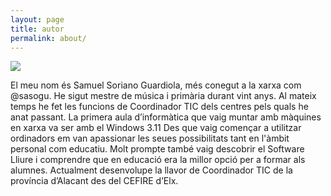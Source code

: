 ```yaml
---
layout: page
title: autor
permalink: about/
---
```


<img class="col one right" src="..//img/sasogu.jpg">


El meu nom és Samuel Soriano Guardiola, més conegut a la xarxa com @sasogu. He sigut mestre de música i primària durant vint anys. Al mateix temps he fet les funcions de Coordinador TIC dels centres pels quals he anat passant. La primera aula d’informàtica que vaig muntar amb màquines en xarxa va ser amb el Windows 3.11 Des que vaig començar a utilitzar ordinadors em van apassionar les seues possibilitats tant en l'àmbit personal com educatiu. Molt prompte també vaig descobrir el Software Lliure i comprendre que en educació era la millor opció per a formar als alumnes. Actualment desenvolupe la llavor de Coordinador TIC de la província d’Alacant des del CEFIRE d’Elx.
<br>
<br/>
<span class="contacticon center">
	<a href="mailto:sasogu@edutictac.es"> <i class="fa fa-envelope-o" aria-hidden="true"></i>	</a>
	<a href="https://telegram.me/sasogu" target="_blank"> <i class="fa fa-paper-plane" aria-hidden="true"></i></a>
	<a href="https://github.com/sasogu" target="_blank"><i class="fa fa-github-square"></i></a>
	<a href="https://www.linkedin.com/in/sasogu/" target="_blank"><i class="fa fa-linkedin-square"></i></a>
	<a href="https://twitter.com/sasogu" target="_blank"><i class="fa fa-twitter-square"></i></a>
</span>
